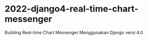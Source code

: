 # 2022-django4-real-time-chart-messenger
Building Real-time Chart Messenger Menggunakan Django versi 4.0
